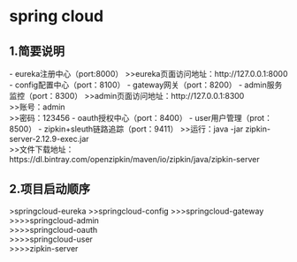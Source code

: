<h1>spring cloud</h1>
<h2>1.简要说明</h2>
- eureka注册中心（port:8000）
>>eureka页面访问地址：http://127.0.0.1:8000
- config配置中心（port：8100）
- gateway网关（port：8200）
- admin服务监控（port：8300）
>>admin页面访问地址：http://127.0.0.1:8300<br/>
>>账号：admin<br/>
>>密码：123456
- oauth授权中心（port：8400）
- user用户管理（prot：8500）
- zipkin+sleuth链路追踪（port：9411）
>>运行：java -jar zipkin-server-2.12.9-exec.jar<br/>
>>文件下载地址：https://dl.bintray.com/openzipkin/maven/io/zipkin/java/zipkin-server<br/>
<h2>2.项目启动顺序</h2>
>springcloud-eureka
>>springcloud-config
>>>springcloud-gateway
>>>>springcloud-admin<br/>
>>>>springcloud-oauth<br/>
>>>>springcloud-user<br/>
>>>>zipkin-server
